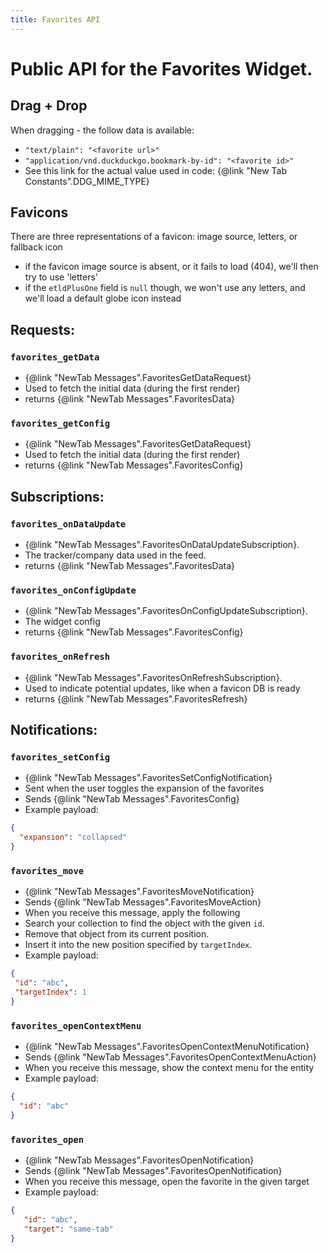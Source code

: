 ```yaml
---
title: Favorites API
---
```


# Public API for the Favorites Widget.

## Drag + Drop

When dragging - the follow data is available:

 - `"text/plain": "<favorite url>"`
 - `"application/vnd.duckduckgo.bookmark-by-id": "<favorite id>"`
 - See this link for the actual value used in code: {@link "New Tab Constants".DDG_MIME_TYPE}

## Favicons

There are three representations of a favicon: image source, letters, or fallback icon

- if the favicon image source is absent, or it fails to load (404), we'll then try to use 'letters'
- if the `etldPlusOne` field is `null` though, we won't use any letters, and we'll load a default globe icon instead 

## Requests:

### `favorites_getData`
- {@link "NewTab Messages".FavoritesGetDataRequest}
- Used to fetch the initial data (during the first render)
- returns {@link "NewTab Messages".FavoritesData}

### `favorites_getConfig`
- {@link "NewTab Messages".FavoritesGetDataRequest}
- Used to fetch the initial data (during the first render)
- returns {@link "NewTab Messages".FavoritesConfig}

## Subscriptions:

### `favorites_onDataUpdate`
- {@link "NewTab Messages".FavoritesOnDataUpdateSubscription}.
- The tracker/company data used in the feed.
- returns {@link "NewTab Messages".FavoritesData}

### `favorites_onConfigUpdate`
- {@link "NewTab Messages".FavoritesOnConfigUpdateSubscription}.
- The widget config
- returns {@link "NewTab Messages".FavoritesConfig}

### `favorites_onRefresh`
- {@link "NewTab Messages".FavoritesOnRefreshSubscription}.
- Used to indicate potential updates, like when a favicon DB is ready
- returns {@link "NewTab Messages".FavoritesRefresh}


## Notifications:

### `favorites_setConfig`
- {@link "NewTab Messages".FavoritesSetConfigNotification}
- Sent when the user toggles the expansion of the favorites
- Sends {@link "NewTab Messages".FavoritesConfig}
- Example payload:
```json
{
  "expansion": "collapsed"
}
```

### `favorites_move`
- {@link "NewTab Messages".FavoritesMoveNotification}
- Sends {@link "NewTab Messages".FavoritesMoveAction}
- When you receive this message, apply the following
- Search your collection to find the object with the given `id`.
- Remove that object from its current position.
- Insert it into the new position specified by `targetIndex`.
- Example payload:
```json
{
 "id": "abc",
 "targetIndex": 1
}
```
      
### `favorites_openContextMenu`
- {@link "NewTab Messages".FavoritesOpenContextMenuNotification}
- Sends {@link "NewTab Messages".FavoritesOpenContextMenuAction}
- When you receive this message, show the context menu for the entity
- Example payload:
```json
{
  "id": "abc"
}
```

### `favorites_open`
- {@link "NewTab Messages".FavoritesOpenNotification}
- Sends {@link "NewTab Messages".FavoritesOpenNotification}
- When you receive this message, open the favorite in the given target
- Example payload:
```json
{
   "id": "abc",
   "target": "same-tab"
}
```
